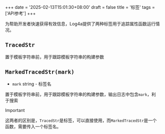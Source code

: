 +++
date = '2025-02-13T15:01:30+08:00'
draft = false
title = '标签'
tags = ['API参考']
+++

为帮助开发者快速获得有效信息，Log4a提供了两种标签用于追踪属性函数运行情况。

## `TracedStr`

置于模板字符串前，用于跟踪模板字符串的构建参数

## `MarkedTracedStr(mark)`

- `mark` string - 标签名

置于模板字符串前，用于跟踪模板字符串的构建参数，输出日志中包含`mark`，利于搜索

> [!IMPORTANT]
> 这两者的区别是，`TracedStr`是标签，可以直接使用，而`MarkedTracedStr`是一个函数，需要传入一个标签名。
